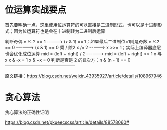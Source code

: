 # 位运算实战要点

首先要明确一点，这里使用位运算符的可以直接是二进制形式，也可以是十进制形式；因为位运算符也是会在十进制转为二进制后运算

判断奇偶
x % 2 == 1 -----> (x & 1) == 1；如果最后二进制位=1则是奇数
x %2 == 0 ------> (x & 1) == 0
乘 / 除2
x /= 2 -----> x >>= 1；实际上编译器底层也会优化成位运算
mid = (left + right) / 2 ------> mid = (left + right) >> 1
x 与 x
x & -x = 1
x & ~x = 0
判断是否是 2 的幂次方：n & (n - 1) == 0
————————————————
                        
原文链接：https://blog.csdn.net/weixin_43935927/article/details/108967946


# 贪心算法

贪心算法的正确性证明

https://blog.csdn.net/pkueecscss/article/details/88578060#